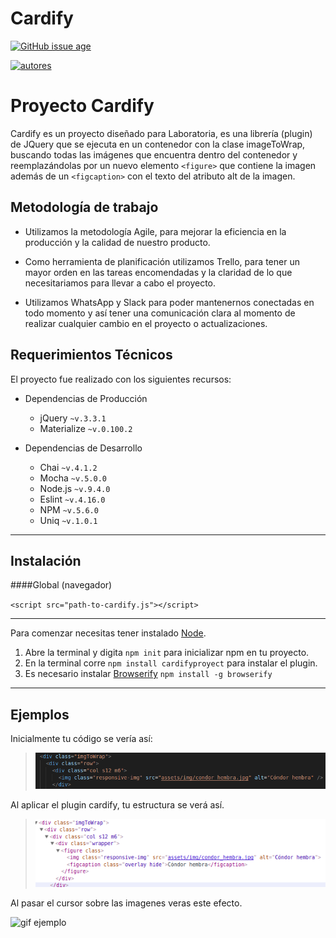 


# Cardify    
[![GitHub issue age](https://img.shields.io/badge/Created-January%202018-yellow.svg?style=for-the-badge)](https://github.com/PazAutumn/cardify) 

[![autores](https://img.shields.io/badge/author-natynatur%2C%20lpalominosf%2C%20pinalef-yellow.svg?style=for-the-badge)](https://github.com/NatyNatur/cardify)
# Proyecto Cardify

Cardify es un proyecto diseñado para Laboratoria, es una librería (plugin) de JQuery que se ejecuta en un contenedor con la clase imageToWrap, buscando todas las imágenes que encuentra dentro del contenedor y reemplazándolas por un nuevo elemento `<figure>` que contiene la imagen además de un `<figcaption>` con el texto del atributo alt de la imagen.

## Metodología de trabajo

* Utilizamos la metodología Agile, para mejorar la eficiencia en la producción y la calidad de nuestro producto.

* Como herramienta de planificación utilizamos Trello, para tener un mayor orden en las tareas encomendadas y la claridad de lo que necesitariamos para llevar a cabo el proyecto.

* Utilizamos WhatsApp y Slack para poder mantenernos conectadas en todo momento y así tener una comunicación clara al momento de realizar cualquier cambio en el proyecto o actualizaciones.

## Requerimientos Técnicos


El proyecto fue realizado con los siguientes recursos:

* Dependencias de Producción
  - jQuery `~v.3.3.1`
  - Materialize `~v.0.100.2`

* Dependencias de Desarrollo

  - Chai `~v.4.1.2`
  - Mocha `~v.5.0.0`
  - Node.js `~v.9.4.0`
  - Eslint `~v.4.16.0`
  - NPM `~v.5.6.0`
  - Uniq `~v.1.0.1`

***

## Instalación
####Global (navegador)

`<script src="path-to-cardify.js"></script>`
***


Para comenzar necesitas tener instalado [Node](https://nodejs.org/es/).

1.  Abre la terminal y digita `npm init` para inicializar npm en tu proyecto.
2. En la terminal corre `npm install cardifyproyect` para instalar el plugin.
3. Es necesario instalar [Browserify](http://browserify.org/) `npm install -g browserify`

***

## Ejemplos

Inicialmente tu código se vería así:

>![codigo html](assets/img/html.png)

Al aplicar el plugin cardify, tu estructura se verá así.
>![codigo html con plugin cardify.js](assets/img/html2.png)

Al pasar el cursor sobre las imagenes veras este efecto.

![gif ejemplo](assets/img/screen.gif)
